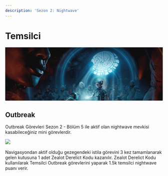 ```yaml
---
description: 'Sezon 2: Nightwave'
---
```


# Temsilci

![](../../../.gitbook/assets/assets_-lgoamcq2h0squvaydqb_-lmrst1orqcdindsuoms_-lmrsub5zhoore5qnnx7_image.webp)

## Outbreak <a id="outbreak"></a>

Outbreak Görevleri Sezon 2 - Bölüm 5 ile aktif olan nightwave mevkisi kasabileceğiniz mini görevlerdir.

![](https://imgbbb.com/images/2020/02/29/assets_-lgoamcq2h0squvaydqb_-lo0nsangrcl4da_3xl9_-lo0pw6eftmw-porz5ac_image.png)

Navigasyondan aktif olduğu gezegendeki istila görevini 3 kez tamamlanarak gelen kutusuna 1 adet Zealot Derelict Kodu kazanılır. Zealot Derelict Kodu kullanılarak Temsilci Outbreak görevlerini yaparak 1.5k temsilci nightwave puanı verir.

